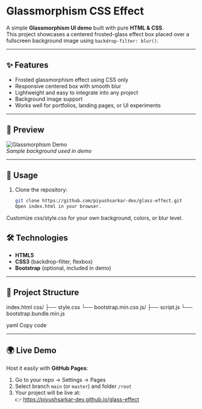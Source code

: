 # Glassmorphism CSS Effect

A simple **Glassmorphism UI demo** built with pure **HTML & CSS**.  
This project showcases a centered frosted-glass effect box placed over a fullscreen background image using `backdrop-filter: blur()`.

---

## ✨ Features

-   Frosted glassmorphism effect using CSS only
-   Responsive centered box with smooth blur
-   Lightweight and easy to integrate into any project
-   Background image support
-   Works well for portfolios, landing pages, or UI experiments

---

## 📸 Preview

![Glassmorphism Demo](https://images.unsplash.com/photo-1532767153582-b1a0e5145009?fm=jpg&q=60&w=1200)  
_Sample background used in demo_

---

## 🚀 Usage

1. Clone the repository:
    ```bash
    git clone https://github.com/piyushsarkar-dev/glass-effect.git
    Open index.html in your browser.
    ```

Customize css/style.css for your own background, colors, or blur level.

## 🛠️ Technologies

-   **HTML5**
-   **CSS3** (backdrop-filter, flexbox)
-   **Bootstrap** (optional, included in demo)

---

## 📂 Project Structure

index.html
css/
├── style.css
└── bootstrap.min.css
js/
├── script.js
└── bootstrap.bundle.min.js

yaml
Copy code

---

## 🌍 Live Demo

Host it easily with **GitHub Pages**:

1. Go to your repo → Settings → Pages
2. Select branch `main` (or `master`) and folder `/root`
3. Your project will be live at:  
   👉 https://piyushsarkar-dev.github.io/glass-effect
